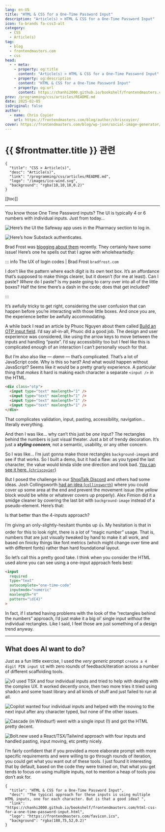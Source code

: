 ```yaml
---
lang: en-US
title: "HTML & CSS for a One-Time Password Input"
description: "Article(s) > HTML & CSS for a One-Time Password Input"
icon: fa-brands fa-css3-alt
category:
  - CSS
  - Article(s)
tag:
  - blog
  - frontendmasters.com
  - css
head:
  - - meta:
    - property: og:title
      content: "Article(s) > HTML & CSS for a One-Time Password Input"
    - property: og:description
      content: "HTML & CSS for a One-Time Password Input"
    - property: og:url
      content: https://chanhi2000.github.io/bookshelf/frontendmasters.com/html-css-for-a-one-time-password-input.html
prev: /programming/css/articles/README.md
date: 2025-02-05
isOriginal: false
author: 
  - name: Chris Coyier
    url: https://frontendmasters.com/blog/author/chriscoyier/
cover: https://frontendmasters.com/blog/wp-json/social-image-generator/v1/image/5067
---
```


# {{ $frontmatter.title }} 관련

```component VPCard
{
  "title": "CSS > Article(s)",
  "desc": "Article(s)",
  "link": "/programming/css/articles/README.md",
  "logo": "/images/ico-wind.svg",
  "background": "rgba(10,10,10,0.2)"
}
```

[[toc]]

---

<SiteInfo
  name="HTML & CSS for a One-Time Password Input"
  desc="The typical approach for these inputs is using multiple HTML inputs, one for each character. But is that a good idea? "
  url="https://frontendmasters.com/blog/html-css-for-a-one-time-password-input/"
  logo="https://frontendmasters.com/favicon.ico"
  preview="https://frontendmasters.com/blog/wp-json/social-image-generator/v1/image/5067"/>

You know those One Time Password inputs? The UI is typically 4 or 6 numbers with individual inputs. Just from today…

![Here’s the UI the Safeway app uses in the Pharmacy section to log in.](https://i0.wp.com/frontendmasters.com/blog/wp-content/uploads/2025/02/IMG_2817.png?resize=764%2C1024&ssl=1)

![Here’s how Substack authenticates.](https://i0.wp.com/frontendmasters.com/blog/wp-content/uploads/2025/02/Screenshot-2025-02-04-at-9.10.08%E2%80%AFAM.png?resize=1024%2C534&ssl=1)

Brad Frost was [<FontIcon icon="fas fa-globe"/>blogging about them](https://bradfrost.com/blog/post/the-ux-of-login-codes/) recently. They certainly have some issue! Here’s one he spells out that I agree with wholeheartedly:

::: info The UX of login codes | Brad Frost <FontIcon icon="fas fa-globe"/><code>bradfrost.com</code>

<SiteInfo
  name="The UX of login codes"
  desc="I could do a deep dive into the UX of login codes, but I'll do my best to keep it short. If your product texts/emails login codes, the experience better be amazing. The text/email never comes. You find yourself in limbo and eventually have to go fishing for the ”Didn't get your code?"
  url="https://bradfrost.com/blog/post/the-ux-of-login-codes/"
  logo="https://bradfrost.com/favicon.ico"
  preview="https://bradfrost.com/wp-content/uploads/2025/01/Screenshot-2025-01-14-at-9.13.07 AM.png"/>

I don’t like the pattern where each digit is its own text box. It’s an affordance that’s supposed to make things clearer, but it doesn’t (for me at least). Can I paste? *Where* do I paste? Is my paste going to carry over into all of the little boxes? Half the time there’s a dash in the code; does that get included?

:::

It’s awfully tricky to get right, considering the user confusion that can happen before you’re interacting with those little boxes. And once you are, the experience better be awfully accommodating.

A while back I read an article by Phuoc Nguyen about them called [<FontIcon icon="fas fa-globe"/>Build an OTP input field](https://phuoc.ng/collection/html-dom/build-an-otp-input-field/). I’d say all-in-all, Phuoc did a good job. The design and user experience was considered, like using the arrow keys to move between the inputs and handling “paste”. I’d say accessibility too but I feel like this is complicated enough of an interaction I can’t personally vouch for that.

But I’m also also like — *damn* — that’s complicated. That’s a lot of JavaScript code. Why is this so hard? And what would happen without JavaScript? Seems like it would be a pretty gnarly experience. A particular thing that *makes* it hard is making each character a separate `<input />` in the HTML.

```html
<div class="otp">
  <input type="text" maxlength="1" />
  <input type="text" maxlength="1" />
  <input type="text" maxlength="1" />
  <input type="text" maxlength="1" />
</div>
```

That complicates validation, input, pasting, accessibility, navigation… literally everything.

And then I was like… why can’t this just be *one* input? The rectangles behind the numbers is just visual theater. Just a bit of trendy decoration. It’s just a **_styling concern_**, not a semantic, usability, or any other concern.

So I was like… I’m just gonna make those rectangles `background-image`s and see if that works. So I built a demo, but it had a flaw: as you typed the last character, the value would kinda slide one direction and look bad. [You can see it here. (<FontIcon icon="fa-brands fa-codepen"/>`chriscoyier`)](https://codepen.io/chriscoyier/pen/LYqJXxW)

But I posed the challenge in our [<FontIcon icon="fas fa-globe"/>ShopTalk Discord](https://patreon.com/shoptalkshow) and others had some ideas. Josh Collingsworth [had an idea (<FontIcon icon="fa-brands fa-codepen"/>`collinsworth`)](https://codepen.io/collinsworth/pen/xxMyOqO?editors=1100) where you could cover up some area at the end and prevent the movement issue (the yellow block would be white or whatever covers up properly). Alex Fimion did it a smidge cleaner by covering the last bit with `background-image` instead of a pseudo-element. Here’s that:

<CodePen
  user="fimion"
  slug-hash="NWoOrGL"
  title="OTP Single Input"
  :default-tab="['css','result']"
  :theme="$isDarkmode ? 'dark': 'light'"/>

Is that better than the 4-inputs approach?

I’m giving an only-slightly-hesitant thumbs up 👍. My hesitation is that in order for this to look right, there is a *lot* of “magic number” usage. That is, numbers that are just visually tweaked by hand to make it all work, and based on finicky things like font metrics (which might change over time and with different fonts) rather than hard foundational layout.

So let’s call this a pretty good take. I think when you consider the HTML used alone you can see using a one-input approach feels best:

```html
<input
  required
  type="text"
  autocomplete="one-time-code"
  inputmode="numeric"
  maxlength="4"
  pattern="\d{4}"
>
```

In fact, if I started having problems with the look of the “rectangles behind the numbers” approach, I’d just make it a big ol’ single input *without* the individual rectangles. Like I said, I feel those are just something of a design trend anyway.

---

## What does AI want to do?

Just as a fun little exercise, I used the *very generic* prompt `create a 4 digit PIN input UI` with zero rounds of feedback/iteration across a number of different scaffolding tools.

![v0 used TSX and four individual inputs and tried to help with dealing with the complex UX. It worked decently once, then two more tries it tried using shadcn and some toast library and all kinds of stuff and just failed to run at all.](https://i0.wp.com/frontendmasters.com/blog/wp-content/uploads/2025/02/Screenshot-2025-02-05-at-1.58.26%E2%80%AFPM.png?resize=1024%2C726&ssl=1)

![Copilot wanted four individual inputs and helped with the moving to the next input after any character typed, but none of the other issues.](https://i0.wp.com/frontendmasters.com/blog/wp-content/uploads/2025/02/Screenshot-2025-02-05-at-2.01.50%E2%80%AFPM.png?resize=1024%2C871&ssl=1)

![Cascade (in Windsurf) went with a single input (!) and got the HTML pretty decent.](https://i0.wp.com/frontendmasters.com/blog/wp-content/uploads/2025/02/Screenshot-2025-02-05-at-2.03.15%E2%80%AFPM.png?resize=1024%2C663&ssl=1)

![Bolt.new used a React/TSX/Tailwind approach with four inputs and handled pasting, input moving, etc pretty nicely.](https://i0.wp.com/frontendmasters.com/blog/wp-content/uploads/2025/02/Screenshot-2025-02-05-at-2.04.34%E2%80%AFPM.png?resize=1024%2C761&ssl=1)

I’m fairly confident that if you provided a more elaborate prompt with more specific requirements and were willing to go through rounds of iteration, you could get what you want out of these tools. I just found it interesting that by default, based on the code they were trained on, that what you get tends to focus on using multiple inputs, not to mention a heap of tools you don’t ask for.

<!-- TODO: add ARTICLE CARD -->
```component VPCard
{
  "title": "HTML & CSS for a One-Time Password Input",
  "desc": "The typical approach for these inputs is using multiple HTML inputs, one for each character. But is that a good idea? ",
  "link": "https://chanhi2000.github.io/bookshelf/frontendmasters.com/html-css-for-a-one-time-password-input.html",
  "logo": "https://frontendmasters.com/favicon.ico",
  "background": "rgba(188,75,52,0.2)"
}
```
